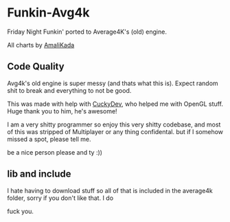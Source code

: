 # Funkin-Avg4k

Friday Night Funkin' ported to Average4K's (old) engine.

All charts by [AmaliKada](https://www.youtube.com/@Amalikada)

## Code Quality

Avg4k's old engine is super messy (and thats what this is). Expect random shit to break and everything to not be good.

This was made with help with [CuckyDev](https://twitter.com/cuckydev), who helped me with OpenGL stuff. Huge thank you to him, he's awesome!



I am a very shitty programmer so enjoy this very shitty codebase, and most of this was stripped of Multiplayer or any thing confidental. but if I somehow missed a spot, please tell me.

be a nice person please and ty :))


## lib and include

I hate having to download stuff so all of that is included in the average4k folder, sorry if you don't like that. I do

fuck you.
